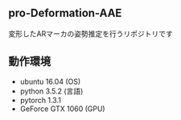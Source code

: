 ## pro-Deformation-AAE
変形したARマーカの姿勢推定を行うリポジトリです


## 動作環境
- ubuntu 16.04 (OS)
- python 3.5.2 (言語)
- pytorch 1.3.1
- GeForce GTX 1060 (GPU)


